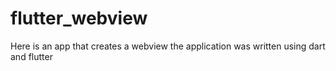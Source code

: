 # flutter_webview
Here is an app that creates a webview the application was written using dart and flutter 
